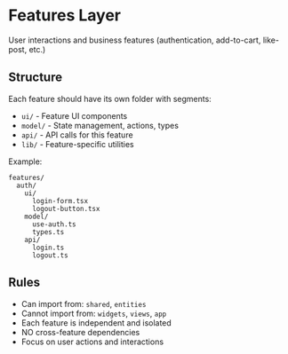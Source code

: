# Features Layer

User interactions and business features (authentication, add-to-cart, like-post, etc.)

## Structure

Each feature should have its own folder with segments:
- `ui/` - Feature UI components
- `model/` - State management, actions, types
- `api/` - API calls for this feature
- `lib/` - Feature-specific utilities

Example:
```
features/
  auth/
    ui/
      login-form.tsx
      logout-button.tsx
    model/
      use-auth.ts
      types.ts
    api/
      login.ts
      logout.ts
```

## Rules

- Can import from: `shared`, `entities`
- Cannot import from: `widgets`, `views`, `app`
- Each feature is independent and isolated
- NO cross-feature dependencies
- Focus on user actions and interactions
